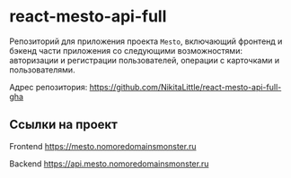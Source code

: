 

# react-mesto-api-full
Репозиторий для приложения проекта `Mesto`, включающий фронтенд и бэкенд части приложения со следующими возможностями: авторизации и регистрации пользователей, операции с карточками и пользователями.

Адрес репозитория: https://github.com/NikitaLittle/react-mesto-api-full-gha

## Ссылки на проект

Frontend https://mesto.nomoredomainsmonster.ru

Backend https://api.mesto.nomoredomainsmonster.ru
